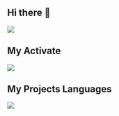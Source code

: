 ## Hi there 👋
<img src="https://img.shields.io/badge/Front_End-Back_End-green">

## My Activate

<img src="https://github-readme-stats.vercel.app/api?username=mahde-sharafpoor&show_icons=true&theme=dracula">

## My Projects Languages

<img src="https://github-readme-stats.vercel.app/api/top-langs/?username=mahde-sharafpoor&stats_format=bytes">
